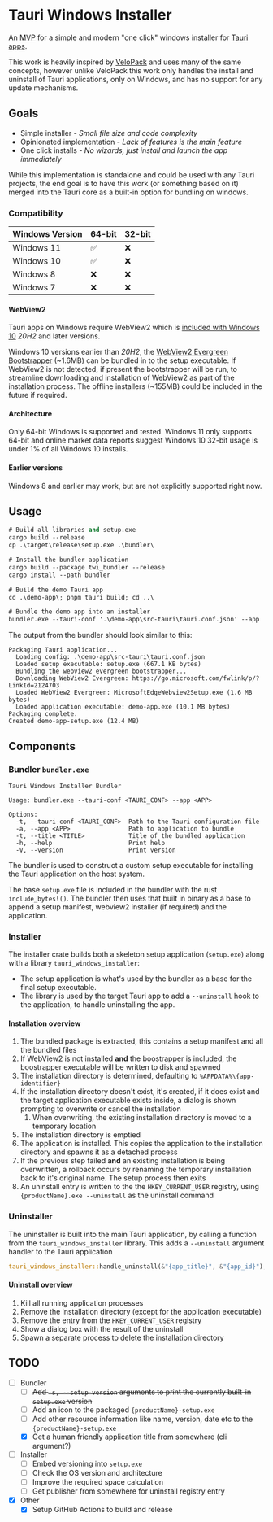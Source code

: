 # Tauri Windows Installer

An [MVP](https://en.wikipedia.org/wiki/Minimum_viable_product) for a simple and modern "one click" windows installer for [Tauri apps](https://tauri.app/).

This work is heavily inspired by [VeloPack](https://github.com/velopack/velopack) and uses many of the same concepts, however unlike VeloPack this work only handles the install and uninstall of Tauri applications, only on Windows, and has no support for any update mechanisms.

## Goals

- Simple installer - _Small file size and code complexity_
- Opinionated implementation - _Lack of features is the main feature_
- One click installs - _No wizards, just install and launch the app immediately_

While this implementation is standalone and could be used with any Tauri projects, the end goal is to have this work (or something based on it) merged into the Tauri core as a built-in option for bundling on windows.

### Compatibility

| Windows Version | 64-bit | 32-bit |
|-----------------|--------|--------|
| Windows 11 | ✅ | ❌ |
| Windows 10 | ✅ | ❌ |
| Windows 8 | ❌ | ❌ |
| Windows 7 | ❌ | ❌ |

#### WebView2

Tauri apps on Windows require WebView2 which is [included with Windows 10](https://learn.microsoft.com/en-us/microsoft-365-apps/deploy/webview2-install#webview2-runtime-installation) _20H2_ and later versions.

Windows 10 versions earlier than _20H2_, the [WebView2 Evergreen Bootstrapper](https://developer.microsoft.com/en-us/microsoft-edge/webview2/?form=MA13LH#download) (~1.6MB) can be bundled in to the setup executable. If WebView2 is not detected, if present the bootstrapper will be run, to streamline downloading and installation of WebView2 as part of the installation process. The offline installers (~155MB) could be included in the future if required.

#### Architecture

Only 64-bit Windows is supported and tested. Windows 11 only supports 64-bit and online market data reports suggest Windows 10 32-bit usage is under 1% of all Windows 10 installs.

#### Earlier versions

Windows 8 and earlier may work, but are not explicitly supported right now.

## Usage

```ps
# Build all libraries and setup.exe
cargo build --release
cp .\target\release\setup.exe .\bundler\

# Install the bundler application
cargo build --package twi_bundler --release
cargo install --path bundler

# Build the demo Tauri app
cd .\demo-app\; pnpm tauri build; cd ..\

# Bundle the demo app into an installer
bundler.exe --tauri-conf '.\demo-app\src-tauri\tauri.conf.json' --app '.\target\release\demo-app.exe' --title 'Demo App'
```

The output from the bundler should look similar to this:

```text
Packaging Tauri application...
  Loading config: .\demo-app\src-tauri\tauri.conf.json
  Loaded setup executable: setup.exe (667.1 KB bytes)
  Bundling the webview2 evergreen bootstrapper...
  Downloading WebView2 Evergreen: https://go.microsoft.com/fwlink/p/?LinkId=2124703
  Loaded WebView2 Evergreen: MicrosoftEdgeWebview2Setup.exe (1.6 MB bytes)
  Loaded application executable: demo-app.exe (10.1 MB bytes)
Packaging complete.
Created demo-app-setup.exe (12.4 MB)
```

## Components

### Bundler `bundler.exe`

```text
Tauri Windows Installer Bundler

Usage: bundler.exe --tauri-conf <TAURI_CONF> --app <APP>

Options:
  -t, --tauri-conf <TAURI_CONF>  Path to the Tauri configuration file
  -a, --app <APP>                Path to application to bundle
  -t, --title <TITLE>            Title of the bundled application
  -h, --help                     Print help
  -V, --version                  Print version
```

The bundler is used to construct a custom setup executable for installing the Tauri application on the host system.

The base `setup.exe` file is included in the bundler with the rust `include_bytes!()`. The bundler then uses that built in binary as a base to append a setup manifest, webview2 installer (if required) and the application.

### Installer

The installer crate builds both a skeleton setup application (`setup.exe`) along with a library `tauri_windows_installer`:

- The setup application is what's used by the bundler as a base for the final setup executable.
- The library is used by the target Tauri app to add a `--uninstall` hook to the application, to handle uninstalling the app.

#### Installation overview

1. The bundled package is extracted, this contains a setup manifest and all the bundled files
1. If WebView2 is not installed **and** the boostrapper is included, the boostrapper executable will be written to disk and spawned
1. The installation directory is determined, defaulting to `%APPDATA%\{app-identifier}`
1. If the installation directory doesn't exist, it's created, if it does exist and the target application executable exists inside, a dialog is shown prompting to overwrite or cancel the installation
    1. When overwriting, the existing installation directory is moved to a temporary location
1. The installation directory is emptied
1. The application is installed. This copies the application to the installation directory and spawns it as a detached process
1. If the previous step failed **and** an existing installation is being overwritten, a rollback occurs by renaming the temporary installation back to it's original name. The setup process then exits
1. An uninstall entry is written to the the `HKEY_CURRENT_USER` registry, using `{productName}.exe --uninstall` as the uninstall command

### Uninstaller

The uninstaller is built into the main Tauri application, by calling a function from the `tauri_windows_installer` library. This adds a `--uninstall` argument handler to the Tauri application

```rust
tauri_windows_installer::handle_uninstall(&"{app_title}", &"{app_id}");
```

#### Uninstall overview

1. Kill all running application processes
1. Remove the installation directory (except for the application executable)
1. Remove the entry from the `HKEY_CURRENT_USER` registry
1. Show a dialog box with the result of the uninstall
1. Spawn a separate process to delete the installation directory

## TODO

- [ ] Bundler
  - [ ] ~~Add `-s, --setup-version` arguments to print the currently built-in `setup.exe` version~~
  - [ ] Add an icon to the packaged `{productName}-setup.exe`
  - [ ] Add other resource information like name, version, date etc to the `{productName}-setup.exe`
  - [x] Get a human friendly application title from somewhere (cli argument?)
- [ ] Installer
  - [ ] Embed versioning into `setup.exe`
  - [ ] Check the OS version and architecture
  - [ ] Improve the required space calculation
  - [ ] Get publisher from somewhere for uninstall registry entry
- [x] Other
  - [x] Setup GitHub Actions to build and release
